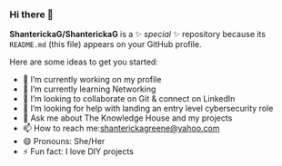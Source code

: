### Hi there 👋


**ShanterickaG/ShanterickaG** is a ✨ _special_ ✨ repository because its `README.md` (this file) appears on your GitHub profile.

Here are some ideas to get you started:

- 🔭 I’m currently working on my profile
- 🌱 I’m currently learning Networking
- 👯 I’m looking to collaborate on Git & connect on LinkedIn
- 🤔 I’m looking for help with landing an entry level cybersecurity role
- 💬 Ask me about The Knowledge House and my projects
- 📫 How to reach me:shanterickagreene@yahoo.com
- 😄 Pronouns: She/Her
- ⚡ Fun fact: I love DIY projects

